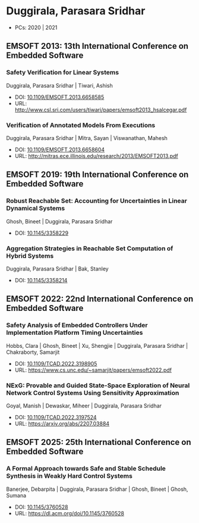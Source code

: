 # Duggirala, Parasara Sridhar

* PCs: 2020 | 2021

## EMSOFT 2013: 13th International Conference on Embedded Software

### Safety Verification for Linear Systems
Duggirala, Parasara Sridhar | Tiwari, Ashish
* DOI: [10.1109/EMSOFT.2013.6658585](https://doi.org/10.1109/EMSOFT.2013.6658585)
* URL: <http://www.csl.sri.com/users/tiwari/papers/emsoft2013_hsalcegar.pdf>

### Verification of Annotated Models From Executions
Duggirala, Parasara Sridhar | Mitra, Sayan | Viswanathan, Mahesh
* DOI: [10.1109/EMSOFT.2013.6658604](https://doi.org/10.1109/EMSOFT.2013.6658604)
* URL: <http://mitras.ece.illinois.edu/research/2013/EMSOFT2013.pdf>

## EMSOFT 2019: 19th International Conference on Embedded Software

### Robust Reachable Set: Accounting for Uncertainties in Linear Dynamical Systems
Ghosh, Bineet | Duggirala, Parasara Sridhar
* DOI: [10.1145/3358229](https://doi.org/10.1145/3358229)

### Aggregation Strategies in Reachable Set Computation of Hybrid Systems
Duggirala, Parasara Sridhar | Bak, Stanley
* DOI: [10.1145/3358214](https://doi.org/10.1145/3358214)

## EMSOFT 2022: 22nd International Conference on Embedded Software

### Safety Analysis of Embedded Controllers Under Implementation Platform Timing Uncertainties
Hobbs, Clara | Ghosh, Bineet | Xu, Shengjie | Duggirala, Parasara Sridhar | Chakraborty, Samarjit
* DOI: [10.1109/TCAD.2022.3198905](https://doi.org/10.1109/TCAD.2022.3198905)
* URL: <https://www.cs.unc.edu/~samarjit/papers/emsoft2022.pdf>

### NExG: Provable and Guided State-Space Exploration of Neural Network Control Systems Using Sensitivity Approximation
Goyal, Manish | Dewaskar, Miheer | Duggirala, Parasara Sridhar
* DOI: [10.1109/TCAD.2022.3197524](https://doi.org/10.1109/TCAD.2022.3197524)
* URL: <https://arxiv.org/abs/2207.03884>

## EMSOFT 2025: 25th International Conference on Embedded Software

### A Formal Approach towards Safe and Stable Schedule Synthesis in Weakly Hard Control Systems
Banerjee, Debarpita | Duggirala, Parasara Sridhar | Ghosh, Bineet | Ghosh, Sumana
* DOI: [10.1145/3760528](https://doi.org/10.1145/3760528)
* URL: <https://dl.acm.org/doi/10.1145/3760528>

